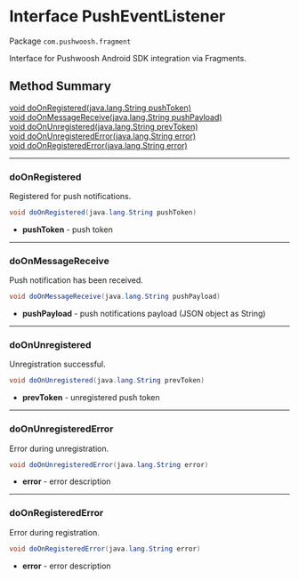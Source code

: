 # Interface PushEventListener #

Package `com.pushwoosh.fragment`

Interface for Pushwoosh Android SDK integration via Fragments.  


## Method Summary
[void doOnRegistered(java.lang.String pushToken)](#doonregistered)  
[void doOnMessageReceive(java.lang.String pushPayload)](#doonmessagereceive)  
[void doOnUnregistered(java.lang.String prevToken)](#doonunregistered)  
[void doOnUnregisteredError(java.lang.String error)](#doonunregisterederror)  
[void doOnRegisteredError(java.lang.String error)](#doonregisterederror)  

---
### doOnRegistered

Registered for push notifications.

```java
void doOnRegistered(java.lang.String pushToken)
```
* **pushToken** - push token

---
### doOnMessageReceive

Push notification has been received.

```java
void doOnMessageReceive(java.lang.String pushPayload)
```
* **pushPayload** - push notifications payload (JSON object as String)

---
### doOnUnregistered

Unregistration successful.

```java
void doOnUnregistered(java.lang.String prevToken)
```
* **prevToken** - unregistered push token

---
### doOnUnregisteredError

Error during unregistration.

```java
void doOnUnregisteredError(java.lang.String error)
```
* **error** - error description

---
### doOnRegisteredError

Error during registration.

```java
void doOnRegisteredError(java.lang.String error)
```
* **error** - error description
